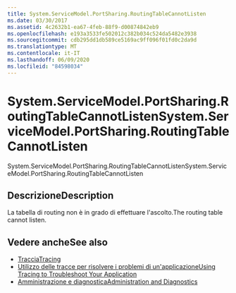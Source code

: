 ```yaml
---
title: System.ServiceModel.PortSharing.RoutingTableCannotListen
ms.date: 03/30/2017
ms.assetid: 4c2632b1-ea67-4feb-88f9-d00874842eb9
ms.openlocfilehash: e193a3533fe502012c382b034c524da5482e3938
ms.sourcegitcommit: cdb295dd1db589ce5169ac9ff096f01fd0c2da9d
ms.translationtype: MT
ms.contentlocale: it-IT
ms.lasthandoff: 06/09/2020
ms.locfileid: "84598034"
---
```

# <a name="systemservicemodelportsharingroutingtablecannotlisten"></a><span data-ttu-id="caf52-102">System.ServiceModel.PortSharing.RoutingTableCannotListen</span><span class="sxs-lookup"><span data-stu-id="caf52-102">System.ServiceModel.PortSharing.RoutingTableCannotListen</span></span>
<span data-ttu-id="caf52-103">System.ServiceModel.PortSharing.RoutingTableCannotListen</span><span class="sxs-lookup"><span data-stu-id="caf52-103">System.ServiceModel.PortSharing.RoutingTableCannotListen</span></span>  
  
## <a name="description"></a><span data-ttu-id="caf52-104">Descrizione</span><span class="sxs-lookup"><span data-stu-id="caf52-104">Description</span></span>  
 <span data-ttu-id="caf52-105">La tabella di routing non è in grado di effettuare l'ascolto.</span><span class="sxs-lookup"><span data-stu-id="caf52-105">The routing table cannot listen.</span></span>  
  
## <a name="see-also"></a><span data-ttu-id="caf52-106">Vedere anche</span><span class="sxs-lookup"><span data-stu-id="caf52-106">See also</span></span>

- [<span data-ttu-id="caf52-107">Traccia</span><span class="sxs-lookup"><span data-stu-id="caf52-107">Tracing</span></span>](index.md)
- [<span data-ttu-id="caf52-108">Utilizzo delle tracce per risolvere i problemi di un'applicazione</span><span class="sxs-lookup"><span data-stu-id="caf52-108">Using Tracing to Troubleshoot Your Application</span></span>](using-tracing-to-troubleshoot-your-application.md)
- [<span data-ttu-id="caf52-109">Amministrazione e diagnostica</span><span class="sxs-lookup"><span data-stu-id="caf52-109">Administration and Diagnostics</span></span>](../index.md)
